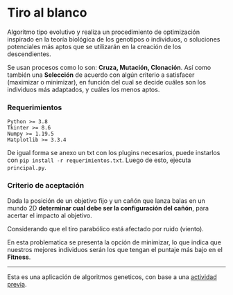 # Tiro al blanco
Algoritmo tipo evolutivo y realiza un procedimiento de optimización inspirado en la teoría biológica de los genotipos o individuos, o soluciones potenciales más aptos que se utilizarán en la creación de los descendientes.

Se usan procesos como lo son: **Cruza, Mutación, Clonación**. Así como también una **Selección** de acuerdo con algún criterio a satisfacer (maximizar o minimizar), en función del cual se decide cuáles son los individuos más adaptados, y cuáles los menos aptos.

### Requerimientos
```
Python >= 3.8
Tkinter >= 8.6
Numpy >= 1.19.5
Matplotlib >= 3.3.4
```
De igual forma se anexo un txt con los plugins necesarios, puede instarlos con `pip install -r requerimientos.txt`.
Luego de esto, ejecuta `principal.py`.

### Criterio de aceptación
Dada la posición de un objetivo fijo y un cañón que lanza balas en un mundo 2D **determinar cual debe ser la configuración del cañón**, para acertar el impacto al objetivo.

Considerando que el tiro parabólico está afectado por ruido (viento).

En esta problematica se presenta la opción de minimizar, lo que indica que nuestros mejores individuos serán los que tengan el puntaje más bajo en el **Fitness**.
___
Esta es una aplicación de algoritmos geneticos, con base a una [actividad previa](https://github.com/SvS30/SGA).